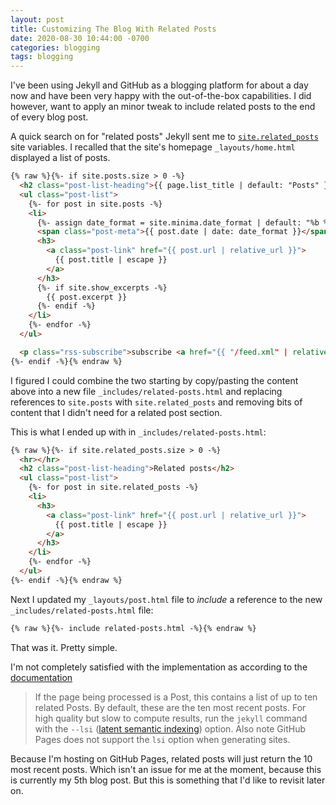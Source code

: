 ```yaml
---
layout: post
title: Customizing The Blog With Related Posts
date: 2020-08-30 10:44:00 -0700
categories: blogging
tags: blogging
---
```


I've been using Jekyll and GitHub as a blogging platform for about a day now and have been very happy with the
out-of-the-box capabilities. I did however, want to apply an minor tweak to include related posts to the end of every
blog post.

A quick search on for "related posts" Jekyll sent me to
[`site.related_posts`](https://jekyllrb.com/docs/variables/#site-variables) site variables. I recalled that the site's
homepage `_layouts/home.html` displayed a list of posts.

```html
{% raw %}{%- if site.posts.size > 0 -%}
  <h2 class="post-list-heading">{{ page.list_title | default: "Posts" }}</h2>
  <ul class="post-list">
    {%- for post in site.posts -%}
    <li>
      {%- assign date_format = site.minima.date_format | default: "%b %-d, %Y" -%}
      <span class="post-meta">{{ post.date | date: date_format }}</span>
      <h3>
        <a class="post-link" href="{{ post.url | relative_url }}">
          {{ post.title | escape }}
        </a>
      </h3>
      {%- if site.show_excerpts -%}
        {{ post.excerpt }}
      {%- endif -%}
    </li>
    {%- endfor -%}
  </ul>

  <p class="rss-subscribe">subscribe <a href="{{ "/feed.xml" | relative_url }}">via RSS</a></p>
{%- endif -%}{% endraw %}
```

I figured I could combine the two starting by copy/pasting the content above into a new file
`_includes/related-posts.html` and replacing references to `site.posts` with `site.related_posts` and removing bits of
content that I didn't need for a related post section.

This is what I ended up with in `_includes/related-posts.html`:

```html
{% raw %}{%- if site.related_posts.size > 0 -%}
  <hr></hr>
  <h2 class="post-list-heading">Related posts</h2>
  <ul class="post-list">
    {%- for post in site.related_posts -%}
    <li>
      <h3>
        <a class="post-link" href="{{ post.url | relative_url }}">
          {{ post.title | escape }}
        </a>
      </h3>
    </li>
    {%- endfor -%}
  </ul>
{%- endif -%}{% endraw %}
```

Next I updated my `_layouts/post.html` file to _include_ a reference to the new `_includes/related-posts.html` file:

```html
{% raw %}{%- include related-posts.html -%}{% endraw %}
```

That was it. Pretty simple.

I'm not completely satisfied with the implementation as according to the
[documentation](https://jekyllrb.com/docs/variables/#site-variables)

> If the page being processed is a Post, this contains a list of up to ten related Posts. By default, these are the ten
> most recent posts. For high quality but slow to compute results, run the `jekyll` command with the `--lsi`
> ([latent semantic indexing](https://en.wikipedia.org/wiki/Latent_semantic_analysis#Latent_semantic_indexing)) option.
> Also note GitHub Pages does not support the `lsi` option when generating sites.

Because I'm hosting on GitHub Pages, related posts will just return the 10 most recent posts. Which isn't an issue for
me at the moment, because this is currently my 5th blog post. But this is something that I'd like to revisit later on.
